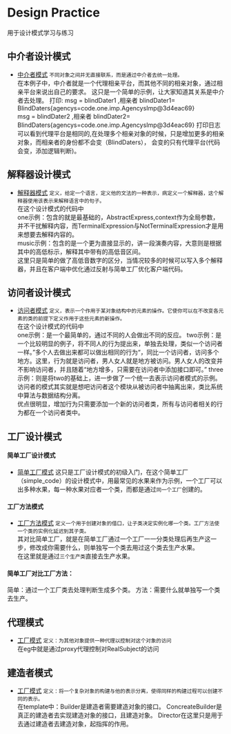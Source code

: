 # Design Practice
用于设计模式学习与练习

## 中介者设计模式
* [中介者模式](https://github.com/qizhou1994/Design-pattern/tree/master/中介者模式/code)
`不同对象之间并无直接联系，而是通过中介者去统一处理。`  
在本例子中，中介者就是一个代理相亲平台，而其他不同的相亲对象，通过相亲平台来说出自己的要求。
这只是一个简单的示例，让大家知道其关系是中介者去处理。
打印:
msg = blindDater1 ,相亲者 blindDater1= BlindDaters{agencys=code.one.imp.AgencysImp@3d4eac69}  
msg = blindDater2 ,相亲者 blindDater2= BlindDaters{agencys=code.one.imp.AgencysImp@3d4eac69}
打印日志可以看到代理平台是相同的,在处理多个相亲对象的时候，只是增加更多的相亲对象，而相亲者的身份都不会变（BlindDaters），
会变的只有代理平台(代码会变，添加逻辑判断)。

## 解释器设计模式
* [解释器模式](https://github.com/qizhou1994/Design-pattern/tree/master/解释器模式/code)
`定义，给定一个语言，定义他的文法的一种表示，病定义一个解释器，这个解释器使用该表示来解释语言中的句子。`  
在这个设计模式的代码中  
one示例：包含的就是最基础的，AbstractExpress,context作为全局参数，并不干扰解释内容，而TerminalExpression与NotTerminalExpression才是用来想要去解释内容的。  
music示例：包含的是一个更为直接显示的，讲一段演奏内容，大意则是根据其中的高低标示，解释其中带有的高低音区间。  
这里只是简单的做了高低音数字的区分，当情况较多的时候可以写入多个解释器，并且在客户端中优化通过反射与简单工厂优化客户端代码。 

## 访问者设计模式
* [访问者模式](https://github.com/qizhou1994/Design-pattern/tree/master/访问者模式/code)
`定义，表示一个作用于某对象结构中的元素的操作。它使你可以在不改变各元素的类的前提下定义作用于这些元素的新操作。`  
在这个设计模式的代码中  
one示例：是一个最简单的，通过不同的人会做出不同的反应。
two示例：是一个比较明显的例子，将不同人的行为提出来，单独去处理，类似一个访问者一样。”多个人去做出来都可以做出相同的行为“，同比一个访问者，访问多个地方。这里，行为就是访问者，男人女人就是地方被访问。男人女人的改变并不影响访问者，并且随着“地方增多，只需要在访问者中添加接口即可。”
three示例：则是将two的基础上，进一步做了一个统一去表示访问者模式的示例。
访问者的模式其实就是想吧访问者这个模块从被访问者中抽离出来，类比系统中算法与数据结构分离。  
优点很明显，增加行为只需要添加一个新的访问者类，所有与访问者相关的行为都在一个访问者类中。

## 工厂设计模式
#### 简单工厂设计模式
* [简单工厂模式](https://github.com/qizhou1994/Design-pattern/tree/master/工厂模式/code/simple_code)
这只是工厂设计模式的初级入门，在这个简单工厂（simple_code）的设计模式中，用最常见的水果来作为示例，一个工厂可以出多种水果，每一种水果对应者一个类，而都是通过`同一个工厂`创建的。

#### 工厂方法模式
* [工厂方法模式](https://github.com/qizhou1994/Design-pattern/tree/master/工厂模式/code/method)
`定义一个用于创建对象的借口，让子类决定实例化哪一个类。工厂方法使一个类的实例化延迟到其子类。`  
其对比简单工厂，就是在简单工厂通过一个工厂一一分类处理后再生产这一步，修改成你需要什么，则单独写一个类去用过这个类去生产水果。  
在这里就是通过`三个生产类`直接去生产水果。

#### 简单工厂对比工厂方法：
简单：通过一个工厂类去处理判断生成多个类。
方法：需要什么就单独写一个类去生产。


## 代理模式
* [工厂模式](https://github.com/qizhou1994/Design-pattern/tree/master/代理模式/code)
`定义：为其他对象提供一种代理以控制对这个对象的访问`  
在eg中就是通过proxy代理控制对RealSubject的访问

## 建造者模式
* [工厂模式](https://github.com/qizhou1994/Design-pattern/tree/master/建造者模式/code)
`定义：将一个复杂对象的构建与他的表示分离，使得同样的构建过程可以创建不同的表示。`  
在template中：Builder是建造者需要建造对象的接口。
ConcreateBuilder是真正的建造者去实现建造对象的接口，且建造对象。
Director在这里只是用于去通过建造者去建造对象，起指挥的作用。 

